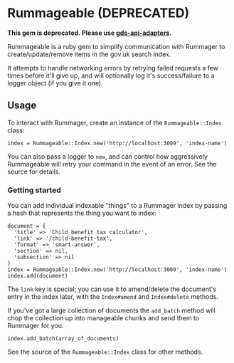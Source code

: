 # Rummageable (DEPRECATED)

**This gem is deprecated. Please use [gds-api-adapters](http://www.rubydoc.info/github/alphagov/gds-api-adapters/master/GdsApi/Rummager).**

Rummageable is a ruby gem to simplify communication with Rummager to
create/update/remove items in the gov.uk search index.

It attempts to handle networking errors by retrying failed requests a
few times before it'll give up, and will optionally log it's
success/failure to a logger object (if you give it one).

## Usage

To interact with Rummager, create an instance of the `Rummageable::Index`
class:

    index = Rummageable::Index.new('http://localhost:3009', 'index-name')

You can also pass a logger to `new`, and can control how aggressively
Rummageable will retry your command in the event of an error. See the
source for details.

### Getting started

You can add individual indexable "things" to a Rummager index by passing
a hash that represents the thing you want to index:

    document = {
      'title' => 'Child benefit tax calculator',
      'link' => '/child-benefit-tax',
      'format' => 'smart-answer',
      'section' => nil,
      'subsection' => nil
    }
    index = Rummageable::Index.new('http://localhost:3009', 'index-name')
    index.add(document)

The `link` key is special; you can use it to amend/delete the document's
entry in the index later, with the `Index#amend` and `Index#delete`
methods.

If you've got a large collection of documents the `add_batch` method
will chop the collection up into manageable chunks and send them to
Rummager for you.

    index.add_batch(array_of_documents)

See the source of the `Rummageable::Index` class for other methods.
